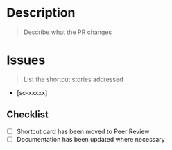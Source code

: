 # Description

>Describe what the PR changes

# Issues

>List the shortcut stories addressed
- [sc-xxxxx]

## Checklist

- [ ] Shortcut card has been moved to Peer Review
- [ ] Documentation has been updated where necessary
